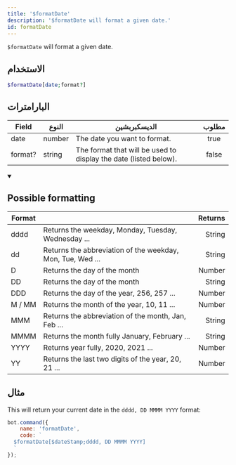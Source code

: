 ```yaml
---
title: '$formatDate'
description: '$formatDate will format a given date.'
id: formatDate
---
```


`$formatDate` will format a given date.

## الاستخدام

```php
$formatDate[date;format?]
```

## البارامترات

| Field   | النوع  | الديسكبربشين                                                     | مطلوب |
| ------- | ------ | ---------------------------------------------------------------- |:-----:|
| date    | number | The date you want to format.                                     | true  |
| format? | string | The format that will be used to display the date (listed below). | false |

<details open>
  <summary> <h2> Possible formatting </h2></summary>

| Format |                                                            | Returns |
| ------ | ---------------------------------------------------------- | -------:|
| dddd   | Returns the weekday, Monday, Tuesday, Wednesday ...        |  String |
| dd     | Returns the abbreviation of the weekday, Mon, Tue, Wed ... |  String |
| D      | Returns the day of the month                               |  Number |
| DD     | Returns the day of the month                               |  String |
| DDD    | Returns the day of the year, 256, 257 ...                  |  Number |
| M / MM | Returns the month of the year, 10, 11 ...                  |  Number |
| MMM    | Returns the abbreviation of the month, Jan, Feb ...        |  String |
| MMMM   | Returns the month fully January, February ...              |  String |
| YYYY   | Returns year fully, 2020, 2021 ...                         |  Number |
| YY     | Returns the last two digits of the year, 20, 21 ...        |  Number |

</details>

## مثال

This will return your current date in the `dddd, DD MMMM YYYY` format:

```javascript
bot.command({
    name: 'formatDate',
    code: `
  $formatDate[$dateStamp;dddd, DD MMMM YYYY]
  `
});
```
